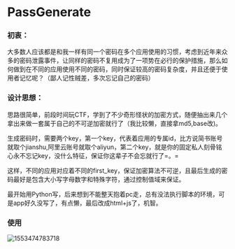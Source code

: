 # PassGenerate

### 初衷：

大多数人应该都是和我一样有同一个密码在多个应用使用的习惯，考虑到近年来众多的密码泄露事件，让同样的密码不复用成为了一项势在必行的保护措施，那么如何做到在不同的应用使用不同的密码，同时保证较高的密码复杂度，并且还便于使用者记忆呢？（鄙人记性贼差，多次忘记自己的密码）



### 设计思想：

思路很简单，前段时间玩CTF，学到了不少奇形怪状的加密方式，随便抽出来几个拿出来做一套属于自己的不可逆加密就行了（我比较懒，直接拿md5,base改)。

生成密码时，需要两个key，第一个key，代表着应用的专属id，比方说简书账号就取个jianshu,阿里云账号就取个aliyun，第二个key，就是你的固定私人刻骨铭心永不忘记key，没什么特征，保证你这辈子不会忘就行了=。=

这样，不同的应用对应着不同的first_key，保证加密算法不可逆，且最后生成的密码最好是包含大小写字母数字和特殊字符，通过控制值域来保证。

最开始用Python写，后来想到不能整天抱着pc走，总有没法执行脚本的环境，可是app好久没写了，有点懒，最后改成html+js了，机智。



### 使用

![1553474783718](C:\Users\30wish\AppData\Local\Temp\1553474783718.png)